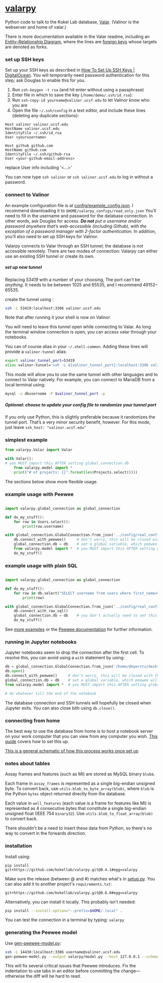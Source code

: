 # [valarpy](https://github.com/kokellab/valarpy)
Python code to talk to the Kokel Lab database, [Valar](https://github.com/kokellab/valar). (Valinor is the webserver and home of valar.) 

There is more documentation available in the Valar readme, including an [Entity–Relationship Diagram](https://github.com/kokellab/valar/blob/alttables/docs/erd/valar\_schema.png), where the lines are [foreign keys](https://en.wikipedia.org/wiki/Foreign_key) whose targets are denoted as forks.

### set up SSH keys

Set up your SSH keys as described in [How To Set Up SSH Keys | DigitalOcean](https://www.digitalocean.com/community/tutorials/how-to-set-up-ssh-keys--2). You will temporarily need password authentication for this step; ask Douglas to enable this for you.

1. Run `ssh-keygen -t rsa` (and hit enter without using a passphrase)
2. Enter file in which to save the key (`/home/demo/.ssh/id_rsa`):
3. Run `ssh-copy-id yourname@valinor.ucsf.edu` to let Valinor know who you are
4. Open the file `~/.ssh/config` in a text editor, and include these lines (deleting any duplicate sections):
```
Host valinor valinor.ucsf.edu
HostName valinor.ucsf.edu
IdentityFile ~/.ssh/id_rsa
User <yourusername>

Host github github.com
HostName github.com
IdentityFile ~/.ssh/github-rsa
User <your-github-email-address>
```
replace User info including '<...>'

You can now type `ssh valinor` or `ssh valinor.ucsf.edu` to log in without a password.

### connect to Valinor

An example configuration file is at [config/example_config.json](config/example_config.json). 
I recommend downloading it to `$HOME/valarpy_configs/read_only.json`
You’ll need to fill in the username and password for the database connection. In other words, ask Douglas for access. _**Do not** put a username and/or password anywhere that’s web-accessible (including Github), with the exception of a password manager with 2-factor authentication._
In addition, you’ll also need to set up SSH keys for Valinor.

Valarpy connects to Valar through an SSH tunnel; the database is not accessible remotely.
There are two modes of connection: Valarpy can either use an existing SSH tunnel or create its own.

##### set up new tunnel

Replacing _53419_ with a number of your choosing, 
The port can't be _anything_. It needs to be between 1025 and 65535, and I recommend 49152–65535.

create the tunnel using :
```bash
ssh -L 53419:localhost:3306 valinor.ucsf.edu
```

Note that after running it your shell is now on Valinor. 

You will need to leave this tunnel open while connecting to Valar. As long the terminal window connection is open, you can access valar through your notebooks.

You can of course alias in your `~/.shell-common`. Adding these lines will provide a `valinor-tunnel` alias:
```bash
export valinor_tunnel_port=53419
alias valinor-tunnel='ssh -L ${valinor_tunnel_port}:localhost:3306 valinor.ucsf.edu'
```

This mode will allow you to use the same tunnel with other languages and to connect to Valar natively.
For example, you can connect to MariaDB from a local terminal using:
```bash
mysql -u dbusername -P $valinor_tunnel_port -p
```

##### Optional: choose to update your config file to randomize your tunnel port

If you only use Python, this is slightly preferable because it randomizes the tunnel port. That’s a very minor security benefit, however.
For this mode, just leave `ssh_host: "valinor.ucsf.edu"`


### simplest example

```python
from valarpy.Valar import Valar

with Valar():
# you MUST import this AFTER setting global_connection.db
	from valarpy.model import *
	print("# of projects: {}".format(len(Projects.select())))
```

The sections below show more flexible usage.

### example usage with Peewee

```python

import valarpy.global_connection as global_connection

def do_my_stuff():
	for row in Users.select():
		print(row.username)

with global_connection.GlobalConnection.from_json('../config/real_config.json') as db:
	db.connect_with_peewee()     # don't worry, this will be closed with the GlobalConnection
	global_connection.db = db    # set a global variable, which peewee will access
	from valarpy.model import *  # you MUST import this AFTER setting global_connection.db
	do_my_stuff()
```

### example usage with plain SQL

```python

import valarpy.global_connection as global_connection

def do_my_stuff():
	for row in db.select("SELECT username from users where first_name=%s", 'cole'):
		print(row)

with global_connection.GlobalConnection.from_json('../config/real_config.json') as db:
	db.connect_with_raw_sql()
	global_connection.db = db    # you don't actually need to set this here
	do_my_stuff()
```

See [more examples](https://github.com/kokellab/kokel-scripts) or the [Peewee documentation](http://docs.peewee-orm.com/en/latest/) for further information.

### running in Jupyter notebooks

Jupyter notebooks seem to drop the connection after the first cell. To resolve this, you can avoid using a `with` statement by using:

```python
db = global_connection.GlobalConnection.from_json('/home/dmyerstu/desktop/valar.json')
db.open()
db.connect_with_peewee()     # don't worry, this will be closed with the GlobalConnection
global_connection.db = db    # set a global variable, which peewee will access
from valarpy.model import *  # you MUST import this AFTER setting global_connection.db

# do whatever till the end of the notebook
```

The database connection and SSH tunnels will hopefully be closed when Jupyter exits. You can also close bith using `db.close()`.

### connecting from home

The best way to use the database from home is to host a notebook server on your work computer that you can view from any computer you wish. 
[This guide](http://jupyter-notebook.readthedocs.io/en/stable/public_server.html) covers how to set this up.

[This is a general schematic of how this process works once set up](https://github.com/kokellab/valar/blob/master/docs/jupyter-nb_server_overview.png)


### notes about tables

Assay frames and features (such as MI) are stored as MySQL binary `blob`s.

Each frame in `assay_frames` is represented as a single big-endian unsigned byte. To convert back, use `utils.blob_to_byte_array(blob)`, where `blob` is the Python `bytes` object returned directly from the database.

Each value in `well_features` (each value is a frame for features like MI) is represented as 4 consecutive bytes that constitute a single big-endian unsigned float (IEEE 754 `binary32`). Use `utils.blob_to_float_array(blob)` to convert back.

There shouldn't be a need to insert these data from Python, so there's no way to convert in the forwards direction.

### installation

Install using:

```
pip install git+https://github.com/kokellab/valarpy.git@0.4.1#egg=valarpy
```

Make sure the release (between @ and #) matches what's in [setup.py](setup.py).
You can also add it to another project's `requirements.txt`:

```
git+https://github.com/kokellab/valarpy.git@0.6.0#egg=valarpy
```

Alternatively, you can install it locally. This probably isn't needed:

```bash
pip install --install-option="--prefix=$HOME/.local" .
```

You can test the connection in a terminal by typing: `valarpy`

### generating the Peewee model

Use [gen-peewee-model.py](https://github.com/kokellab/kl-tools/blob/master/python/kltools/gen-peewee-model.py):

```bash
ssh -L 14430:localhost:3306 username@valinor.ucsf.edu
gen-peewee-model.py --output valarpy/model.py --host 127.0.0.1 --schema ../valar/schema.sql --username username --db valar --port 14430 --header-file config/header-lines.txt
```

This will fix several critical issues that Peewee introduces.
Fix the indentation to use tabs in an editor before committing the change—otherwise the diff will be hard to read.
